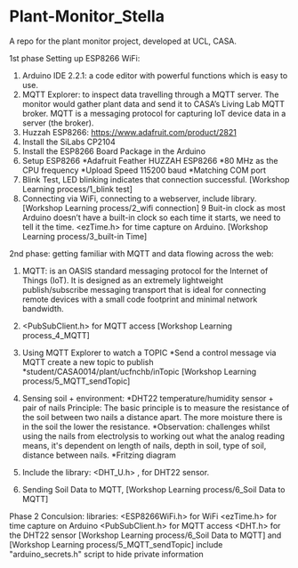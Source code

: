 # Plant-Monitor_Stella
A repo for the plant monitor project, developed at UCL, CASA.


1st phase Setting up ESP8266 WiFi: 
1.	Arduino IDE 2.2.1:  a code editor with powerful functions which is easy to use.
2.	MQTT Explorer:  to inspect data travelling through a MQTT server. The monitor would gather plant data and send it to CASA’s Living Lab MQTT broker. MQTT is a messaging protocol for capturing IoT device data in a server (the broker).
3.	Huzzah ESP8266: https://www.adafruit.com/product/2821
4. Install the SiLabs CP2104
5. Install the ESP8266 Board Package in the Arduino
6. Setup ESP8266
*Adafruit Feather HUZZAH ESP8266
*80 MHz as the CPU frequency
*Upload Speed 115200 baud
*Matching COM port
7. Blink Test, LED blinking indicates that connection successful. [Workshop Learning process/1_blink test]
8. Connecting via WiFi, connecting to a webserver, include <ESP8266WiFi> library.[Workshop Learning process/2_wifi connection]
9 Buit-in clock as most Arduino doesn’t have a built-in clock so each time it starts, we need to tell it the time. <ezTime.h> for time capture on Arduino. [Workshop Learning process/3_built-in Time]
 
2nd phase: getting familiar with MQTT and data flowing across the web:

1. MQTT: is an OASIS standard messaging protocol for the Internet of Things (IoT). It is designed as an extremely lightweight publish/subscribe messaging transport that is ideal for connecting remote devices with a small code footprint and minimal network bandwidth.
2. <PubSubClient.h> for MQTT access [Workshop Learning process_4_MQTT]
3. Using MQTT Explorer to watch a TOPIC
  *Send a control message via MQTT create a new topic to publish
  *student/CASA0014/plant/ucfnchb/inTopic [Workshop Learning process/5_MQTT_sendTopic]

4. Sensing soil + environment: 
  *DHT22 temperature/humidity sensor + pair of nails 
Principle: The basic principle is to measure the resistance of the soil between two nails a distance apart. The more moisture there is in the soil the lower the resistance.
  *Observation: challenges whilst using the nails from electrolysis to working out what the analog reading means, it's dependent on length of nails, depth in soil, type of soil, distance between nails.
  *Fritzing diagram
5. Include the library: <DHT_U.h> , for DHT22 sensor.
6. Sending Soil Data to MQTT, [Workshop Learning process/6_Soil Data to MQTT]

Phase 2 Conculsion:
libraries: 
<ESP8266WiFi.h> for WiFi
<ezTime.h> for time capture on Arduino
<PubSubClient.h> for MQTT access
<DHT.h> for the DHT22 sensor
[Workshop Learning process/6_Soil Data to MQTT] and [Workshop Learning process/5_MQTT_sendTopic] include "arduino_secrets.h" script to hide private information
